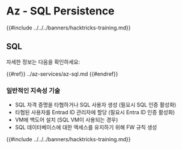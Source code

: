# Az - SQL Persistence

{{#include ../../../banners/hacktricks-training.md}}

## SQL

자세한 정보는 다음을 확인하세요:

{{#ref}}
../az-services/az-sql.md
{{#endref}}

### 일반적인 지속성 기술

- SQL 자격 증명을 타협하거나 SQL 사용자 생성 (필요시 SQL 인증 활성화)
- 타협된 사용자를 Entrad ID 관리자에 할당 (필요시 Entra ID 인증 활성화)
- VM에 백도어 설치 (SQL VM이 사용되는 경우)
- SQL 데이터베이스에 대한 액세스를 유지하기 위해 FW 규칙 생성

{{#include ../../../banners/hacktricks-training.md}}
